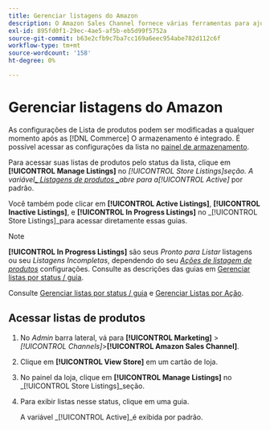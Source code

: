 ```yaml
---
title: Gerenciar listagens do Amazon
description: O Amazon Sales Channel fornece várias ferramentas para ajudar você a gerenciar suas listagens do Amazon fornecidas pelo administrador do Commerce.
exl-id: 895fd0f1-29ec-4ae5-af5b-eb5d99f5752a
source-git-commit: b63e2cfb9c7ba7cc169a6eec954abe782d112c6f
workflow-type: tm+mt
source-wordcount: '158'
ht-degree: 0%

---
```


# Gerenciar listagens do Amazon

As configurações de Lista de produtos podem ser modificadas a qualquer momento após as [!DNL Commerce] O armazenamento é integrado. É possível acessar as configurações da lista no [painel de armazenamento](./amazon-store-dashboard.md).

Para acessar suas listas de produtos pelo status da lista, clique em **[!UICONTROL Manage Listings]** no _[!UICONTROL Store Listings]_seção. A variável[_ Listagens de produtos _](./managing-listings-by-tab.md)abre para a_[!UICONTROL Active]_ por padrão.

Você também pode clicar em **[!UICONTROL Active Listings]**, **[!UICONTROL Inactive Listings]**, e **[!UICONTROL In Progress Listings]** no _[!UICONTROL Store Listings]_para acessar diretamente essas guias.

>[!NOTE]
>
>**[!UICONTROL In Progress Listings]** são seus _Pronto para Listar_ listagens ou seu _Listagens Incompletas_, dependendo do seu [_Ações de listagem de produtos_](./product-listing-actions.md) configurações. Consulte as descrições das guias em [Gerenciar listas por status / guia](./managing-listings-by-tab.md).

Consulte [Gerenciar listas por status / guia](./managing-listings-by-tab.md) e [Gerenciar Listas por Ação](./managing-listings-by-action.md).

## Acessar listas de produtos

1. No _Admin_ barra lateral, vá para **[!UICONTROL Marketing]** > _[!UICONTROL Channels]_>**[!UICONTROL Amazon Sales Channel]**.

1. Clique em **[!UICONTROL View Store]** em um cartão de loja.

1. No painel da loja, clique em **[!UICONTROL Manage Listings]** no _[!UICONTROL Store Listings]_seção.

1. Para exibir listas nesse status, clique em uma guia.

   A variável _[!UICONTROL Active]_é exibida por padrão.
